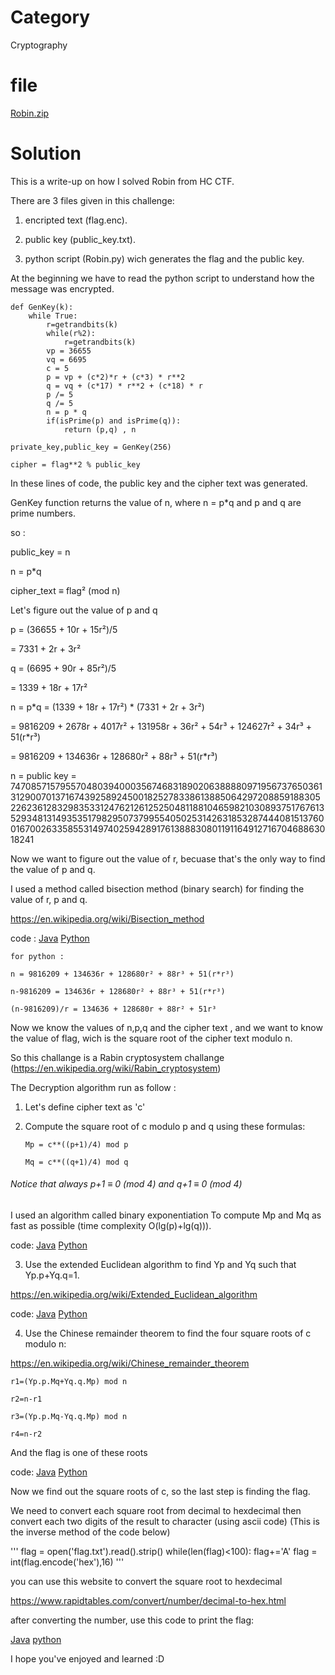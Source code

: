  # Category
Cryptography

# file
[Robin.zip](https://github.com/AyoubAref/CTF-writeups/blob/master/HC%20CTF/Robin.zip)

# Solution
This is a write-up on how I solved Robin from HC CTF.


There are 3 files given in this challenge:

1. encripted text (flag.enc).

2. public key (public_key.txt).

3. python script (Robin.py) wich generates the flag and the public key.


At the beginning we have to read the python script to understand how the message was encrypted.

```
def GenKey(k):
    while True:
        r=getrandbits(k)
        while(r%2):
            r=getrandbits(k)
        vp = 36655
        vq = 6695
        c = 5
        p = vp + (c*2)*r + (c*3) * r**2
        q = vq + (c*17) * r**2 + (c*18) * r
        p /= 5
        q /= 5
        n = p * q
        if(isPrime(p) and isPrime(q)):
            return (p,q) , n

private_key,public_key = GenKey(256)

cipher = flag**2 % public_key
```

In these lines of code, the public key and the cipher text was generated.

GenKey function returns the value of n, where n = p*q and p and q are prime numbers.

so :

public_key = n

n = p*q

cipher_text ≡ flag² (mod n)


Let's figure out the value of p and q

p = (36655 + 10r + 15r²)/5

= 7331 + 2r + 3r²
  

q = (6695 + 90r + 85r²)/5

= 1339 + 18r + 17r²
  

n = p*q
= (1339 + 18r + 17r²) * (7331 + 2r + 3r²)

= 9816209 + 2678r + 4017r² + 131958r + 36r² + 54r³ + 124627r² + 34r³ + 51(r*r³)

= 9816209 + 134636r + 128680r² + 88r³ + 51(r*r³)
  
n = public key = 7470857157955704803940003567468318902063888809719567376503613129007013716743925892450018252783386138850642972088591883052262361283298353312476212612525048118810465982103089375176761352934813149353517982950737995540502531426318532874440815137600167002633585531497402594289176138883080119116491271670468863018241


Now we want to figure out the value of r, becuase that's the only way to find the value of p and q.

I used a method called bisection method (binary search) for finding the value of r, p and q.

https://en.wikipedia.org/wiki/Bisection_method


code :
[Java](https://ideone.com/sMKy2X)
[Python](https://ideone.com/Xo3Vj3)

    for python :

	n = 9816209 + 134636r + 128680r² + 88r³ + 51(r*r³)

	n-9816209 = 134636r + 128680r² + 88r³ + 51(r*r³)

	(n-9816209)/r = 134636 + 128680r + 88r² + 51r³


Now we know the values of n,p,q and the cipher text , and we want to know the value of flag, wich is the square root of the cipher text modulo n.

So this challange is a Rabin cryptosystem challange (https://en.wikipedia.org/wiki/Rabin_cryptosystem)

The Decryption algorithm run as follow :

1. Let's define cipher text as 'c'

2. Compute the square root of c modulo p and q using these formulas:

       Mp = c**((p+1)/4) mod p
	
       Mq = c**((q+1)/4) mod q
	
	
###### Notice that always p+1 ≡ 0 (mod 4) and q+1 ≡ 0 (mod 4)

I used an algorithm called binary exponentiation To compute Mp and Mq as fast as possible (time complexity O(lg(p)+lg(q))).

code:
[Java](https://ideone.com/Aj5Abe)
[Python](https://ideone.com/Xr51sr)


3. Use the extended Euclidean algorithm to find Yp and Yq such that Yp.p+Yq.q=1.

https://en.wikipedia.org/wiki/Extended_Euclidean_algorithm

code: 
[Java](https://ideone.com/UXBVBz)
[Python](https://ideone.com/zvJ14c)

4. Use the Chinese remainder theorem to find the four square roots of c modulo n:

https://en.wikipedia.org/wiki/Chinese_remainder_theorem

	r1=(Yp.p.Mq+Yq.q.Mp) mod n
	
	r2=n-r1
	
	r3=(Yp.p.Mq-Yq.q.Mp) mod n
	
	r4=n-r2
	
And the flag is one of these roots

code:
[Java](https://ideone.com/4QJrrY)
[Python](https://ideone.com/wbZXAG)


Now we find out the square roots of c, so the last step is finding the flag.

We need to convert each square root from decimal to hexdecimal then convert each two digits of the result to character (using ascii code)
(This is the inverse method of the code below)

'''
flag = open('flag.txt').read().strip()
while(len(flag)<100):
    flag+='A'
flag = int(flag.encode('hex'),16)
'''

you can use this website to convert the square root to hexdecimal 

https://www.rapidtables.com/convert/number/decimal-to-hex.html

after converting the number, use this code to print the flag:

[Java](https://ideone.com/E3uGOU)
[python](https://ideone.com/tDHMIt)

I hope you've enjoyed and learned :D
